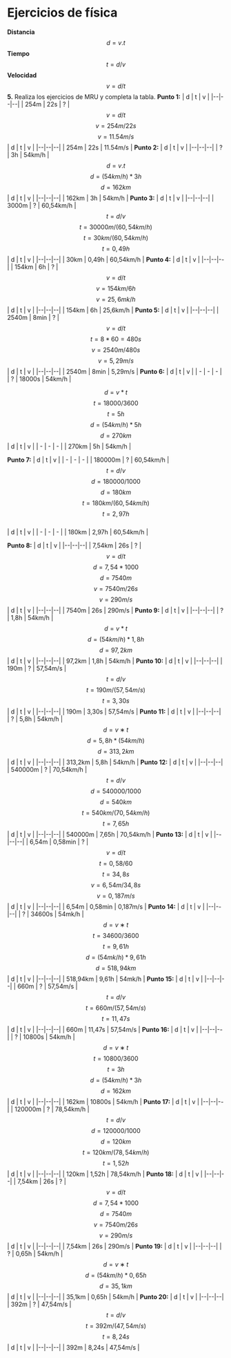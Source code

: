  # Ejercicios de física
**Distancia**
$$
d = v.t
$$
**Tiempo**
$$
t = d/v
$$
**Velocidad**
$$
v = d/t
$$
 **5.** Realiza los ejercicios de MRU y completa la tabla. 
 **Punto 1:**
| d | t | v |
|--|--|--|
| 254m | 22s | ? |
$$
v = d/t
$$$$
v = 254m/22s
$$$$
v = 11.54m/s
$$
| d | t | v |
|--|--|--|
| 254m | 22s | 11.54m/s |
 **Punto 2:**
| d | t | v |
|--|--|--|
| ? | 3h | 54km/h |
$$
d=v.t
$$$$
d=(54km/h)*3h
$$$$
d=162km
$$
| d | t | v |
|--|--|--|
| 162km | 3h | 54km/h |
 **Punto 3:**
| d | t | v |
|--|--|--|
| 3000m | ? | 60,54km/h |
$$
t = d/v
$$$$
t = 30000m/(60,54km/h)
$$$$
t = 30km/(60,54km/h)
$$$$
t = 0,49h
$$
| d | t | v |
|--|--|--|
| 30km | 0,49h | 60,54km/h |
 **Punto 4:**
| d | t | v |
|--|--|--|
| 154km | 6h | ? |
$$
v=d/t
$$$$
v=154km/6h
$$$$
v=25,6mk/h
$$
| d | t | v |
|--|--|--|
| 154km | 6h | 25,6km/h |
 **Punto 5:**
| d | t | v |
|--|--|--|
| 2540m | 8min | ? |
$$
v=d/t
$$$$
t=8*60=480s
$$$$
v=2540m/480s
$$$$
v=5,29m/s
$$
| d | t | v |
|--|--|--|
| 2540m | 8min | 5,29m/s |
 **Punto 6:**
| d | t | v | 
| - | - | - | 
| ? | 18000s | 54km/h |

$$
 d = v*t
 $$ $$
 t=18000/3600
 $$ $$
 t=5h
 $$ $$
 d=(54km/h)* 5h
 $$ $$
 d = 270km
 $$
| d | t | v |
| - | - | - |
| 270km | 5h | 54km/h |

 **Punto 7:** 
| d | t | v |
| - | - | - |
| 180000m | ? | 60,54km/h |
$$
 t = d / v 
 $$ $$ 
 d = 180000/1000 
 $$ $$
 d=180km 
 $$ $$
 t=180km/(60,54km/h)
 $$ $$
 t=2,97h
 $$        
 | d | t | v |
 | - | - | - |
 | 180km | 2,97h | 60,54km/h |


 **Punto 8:**
| d | t | v |
|--|--|--|
| 7,54km | 26s | ? |
$$
v=d/t
$$$$
d=7,54*1000
$$$$
d=7540m
$$$$
v=7540m/26s
$$$$
v=290m/s
$$
| d | t | v |
|--|--|--|
| 7540m | 26s | 290m/s |
 **Punto 9:**
| d | t | v |
|--|--|--|
| ? | 1,8h | 54km/h |
$$
d=v*t
$$$$
d=(54km/h)*1,8h
$$$$
d=97,2km
$$
| d | t | v |
|--|--|--|
| 97,2km | 1,8h | 54km/h |
 **Punto 10:**
| d | t | v |
|--|--|--|
| 190m | ? | 57,54m/s |
$$
t=d/v
$$$$
t=190m/(57,54m/s)
$$$$
t=3,30s
$$
| d | t | v |
|--|--|--|
| 190m | 3,30s | 57,54m/s |
 **Punto 11:**
| d | t | v |
|--|--|--|
| ? | 5,8h | 54km/h |
$$
d=v∗t
$$$$
d=5,8h*(54km/h)
$$$$
d=313,2km
$$
| d | t | v |
|--|--|--|
| 313,2km | 5,8h | 54km/h |
 **Punto 12:**
| d | t | v |
|--|--|--|
| 540000m | ? | 70,54km/h |
$$
t=d/v
$$$$
d=540000/1000
$$$$
d=540km
$$$$
t=540km/(70,54km/h)
$$$$
t=7,65h
$$
| d | t | v |
|--|--|--|
| 540000m | 7,65h | 70,54km/h |
 **Punto 13:**
| d | t | v |
|--|--|--|
| 6,54m | 0,58min | ? |
$$
v=d/t
$$$$
t=0,58/60
$$$$
t=34,8s
$$$$
v=6,54m/34,8s
$$$$
v=0,187m/s
$$
| d | t | v |
|--|--|--|
| 6,54m | 0,58min | 0,187m/s |
 **Punto 14:**
| d | t | v |
|--|--|--|
| ? | 34600s | 54mk/h |
$$
d=v∗t
$$$$
t=34600/3600
$$$$
t=9,61h
$$$$
d=(54mk/h)*9,61h
$$$$
d=518,94km
$$
| d | t | v |
|--|--|--|
| 518,94km | 9,61h | 54mk/h |
 **Punto 15:**
| d | t | v |
|--|--|--|
| 660m | ? | 57,54m/s |
$$
t=d/v
$$$$
t=660m/(57,54m/s)
$$$$
t=11,47s
$$
| d | t | v |
|--|--|--|
| 660m | 11,47s | 57,54m/s |
 **Punto 16:**
| d | t | v |
|--|--|--|
| ? | 10800s | 54km/h |
$$
d=v∗t
$$$$
t=10800/3600
$$$$
t=3h
$$$$
d=(54km/h)*3h
$$$$
d=162km
$$
| d | t | v |
|--|--|--|
| 162km | 10800s | 54km/h |
 **Punto 17:**
| d | t | v |
|--|--|--|
| 120000m | ? | 78,54km/h |
$$
t=d/v
$$$$
d=120000/1000
$$$$
d=120km
$$$$
t=120km/(78,54km/h)
$$$$
t=1,52h
$$
| d | t | v |
|--|--|--|
| 120km | 1,52h | 78,54km/h |
 **Punto 18:**
| d | t | v |
|--|--|--|
| 7,54km | 26s | ? |
$$
v=d/t
$$$$
d=7,54*1000
$$$$
d=7540m
$$$$
v=7540m/26s
$$$$
v=290m/s
$$
| d | t | v |
|--|--|--|
| 7,54km | 26s | 290m/s |
 **Punto 19:**
| d | t | v |
|--|--|--|
| ? | 0,65h | 54km/h |
$$
d=v∗t
$$$$
d=(54km/h)*0,65h
$$$$
d=35,1km
$$
| d | t | v |
|--|--|--|
| 35,1km | 0,65h | 54km/h |
 **Punto 20:**
| d | t | v |
|--|--|--|
| 392m | ? | 47,54m/s |
$$
t=d/v
$$$$
t=392m/(47,54m/s)
$$$$
t=8,24s
$$
| d | t | v |
|--|--|--|
| 392m | 8,24s | 47,54m/s |